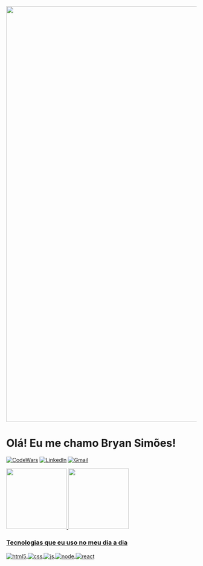 <img width="1100em" src="https://pin.it/6mlQH9C"/>
<h1>Olá! Eu me chamo Bryan Simões!</h1>

[![CodeWars](https://img.shields.io/badge/Codewars-B1361E?style=for-the-badge&logo=Codewars&logoColor=white)](https://www.codewars.com/users/Bryan_Simoes)
[![Linkedln](https://img.shields.io/badge/LinkedIn-0077B5?style=for-the-badge&logo=linkedin&logoColor=white)](https://github.com/BryanSimoes)
[![Gmail](https://img.shields.io/badge/Gmail-D14836?style=for-the-badge&logo=gmail&logoColor=white)](mailto:bryansk07@hotmail.com)



  <a href="https://github.com/BryanSimoes">
  <img height="160em" src="https://github-readme-stats-eight-theta.vercel.app/api?username=maiconbre&show_icons=true&theme=dracula&include_all_commits=true&count_private=true"/>
  <img height="160em" src="https://github-readme-stats-eight-theta.vercel.app/api/top-langs/?username=maiconbre&layout=compact&langs_count=8&theme=dracula"/>
  

<h3> Tecnologias que eu uso no meu dia a dia </h3>

<div style="display: inline_block">
  <img align="center" alt="html5" src="https://img.shields.io/badge/HTML5-E34F26?style=for-the-badge&logo=html5&logoColor=white" />
  <img align="center" alt="css" src="https://img.shields.io/badge/CSS3-1572B6?style=for-the-badge&logo=css3&logoColor=white" />
  <img align="center" alt="js" src="https://img.shields.io/badge/JavaScript-F7DF1E?style=for-the-badge&logo=javascript&logoColor=black" />
  <img align="center" alt="node" src="https://img.shields.io/badge/Node.js-43853D?style=for-the-badge&logo=node.js&logoColor=white" />
  <img align="center" alt="react" src="https://img.shields.io/badge/-ReactJs-61DAFB?logo=react&logoColor=black&style=for-the-badge" />
  
  
  
</div><br/>
